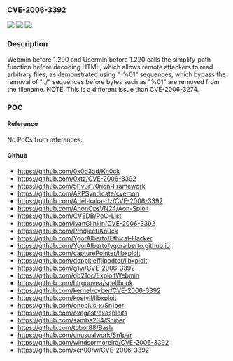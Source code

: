 ### [CVE-2006-3392](https://cve.mitre.org/cgi-bin/cvename.cgi?name=CVE-2006-3392)
![](https://img.shields.io/static/v1?label=Product&message=n%2Fa&color=blue)
![](https://img.shields.io/static/v1?label=Version&message=n%2Fa&color=blue)
![](https://img.shields.io/static/v1?label=Vulnerability&message=n%2Fa&color=brighgreen)

### Description

Webmin before 1.290 and Usermin before 1.220 calls the simplify_path function before decoding HTML, which allows remote attackers to read arbitrary files, as demonstrated using "..%01" sequences, which bypass the removal of "../" sequences before bytes such as "%01" are removed from the filename.  NOTE: This is a different issue than CVE-2006-3274.

### POC

#### Reference
No PoCs from references.

#### Github
- https://github.com/0x0d3ad/Kn0ck
- https://github.com/0xtz/CVE-2006-3392
- https://github.com/5l1v3r1/0rion-Framework
- https://github.com/ARPSyndicate/cvemon
- https://github.com/Adel-kaka-dz/CVE-2006-3392
- https://github.com/AnonOpsVN24/Aon-Sploit
- https://github.com/CVEDB/PoC-List
- https://github.com/IvanGlinkin/CVE-2006-3392
- https://github.com/Prodject/Kn0ck
- https://github.com/YgorAlberto/Ethical-Hacker
- https://github.com/YgorAlberto/ygoralberto.github.io
- https://github.com/capturePointer/libxploit
- https://github.com/dcppkieffjlpodter/libxploit
- https://github.com/g1vi/CVE-2006-3392
- https://github.com/gb21oc/ExploitWebmin
- https://github.com/htrgouvea/spellbook
- https://github.com/kernel-cyber/CVE-2006-3392
- https://github.com/kostyll/libxploit
- https://github.com/oneplus-x/Sn1per
- https://github.com/oxagast/oxasploits
- https://github.com/samba234/Sniper
- https://github.com/tobor88/Bash
- https://github.com/unusualwork/Sn1per
- https://github.com/windsormoreira/CVE-2006-3392
- https://github.com/xen00rw/CVE-2006-3392

